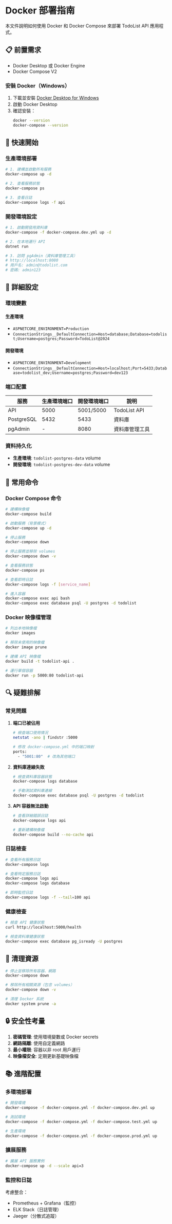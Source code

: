 # Docker 部署指南

本文件說明如何使用 Docker 和 Docker Compose 來部署 TodoList API 應用程式。

## 📋 前置需求

- Docker Desktop 或 Docker Engine
- Docker Compose V2

### 安裝 Docker（Windows）

1. 下載並安裝 [Docker Desktop for Windows](https://desktop.docker.com/win/stable/Docker%20Desktop%20Installer.exe)
2. 啟動 Docker Desktop
3. 確認安裝：
   ```bash
   docker --version
   docker-compose --version
   ```

## 🚀 快速開始

### 生產環境部署

```bash
# 1. 建構並啟動所有服務
docker-compose up -d

# 2. 查看服務狀態
docker-compose ps

# 3. 查看日誌
docker-compose logs -f api
```

### 開發環境設定

```bash
# 1. 啟動開發用資料庫
docker-compose -f docker-compose.dev.yml up -d

# 2. 在本地運行 API
dotnet run

# 3. 訪問 pgAdmin（資料庫管理工具）
# http://localhost:8080
# 用戶名: admin@todolist.com
# 密碼: admin123
```

## 🔧 詳細設定

### 環境變數

#### 生產環境

- `ASPNETCORE_ENVIRONMENT=Production`
- `ConnectionStrings__DefaultConnection=Host=database;Database=todolist;Username=postgres;Password=TodoList@2024`

#### 開發環境

- `ASPNETCORE_ENVIRONMENT=Development`
- `ConnectionStrings__DefaultConnection=Host=localhost;Port=5433;Database=todolist_dev;Username=postgres;Password=dev123`

### 端口配置

| 服務       | 生產環境端口 | 開發環境端口 | 說明           |
| ---------- | ------------ | ------------ | -------------- |
| API        | 5000         | 5001/5000    | TodoList API   |
| PostgreSQL | 5432         | 5433         | 資料庫         |
| pgAdmin    | -            | 8080         | 資料庫管理工具 |

### 資料持久化

- **生產環境**: `todolist-postgres-data` volume
- **開發環境**: `todolist-postgres-dev-data` volume

## 📝 常用命令

### Docker Compose 命令

```bash
# 建構映像檔
docker-compose build

# 啟動服務（背景模式）
docker-compose up -d

# 停止服務
docker-compose down

# 停止服務並移除 volumes
docker-compose down -v

# 查看服務狀態
docker-compose ps

# 查看即時日誌
docker-compose logs -f [service_name]

# 進入容器
docker-compose exec api bash
docker-compose exec database psql -U postgres -d todolist
```

### Docker 映像檔管理

```bash
# 列出本地映像檔
docker images

# 移除未使用的映像檔
docker image prune

# 建構 API 映像檔
docker build -t todolist-api .

# 運行單個容器
docker run -p 5000:80 todolist-api
```

## 🔍 疑難排解

### 常見問題

1. **端口已被佔用**

   ```bash
   # 檢查端口使用情況
   netstat -ano | findstr :5000

   # 修改 docker-compose.yml 中的端口映射
   ports:
     - "5001:80"  # 改為其他端口
   ```

2. **資料庫連線失敗**

   ```bash
   # 檢查資料庫容器狀態
   docker-compose logs database

   # 手動測試資料庫連線
   docker-compose exec database psql -U postgres -d todolist
   ```

3. **API 容器無法啟動**

   ```bash
   # 查看詳細錯誤日誌
   docker-compose logs api

   # 重新建構映像檔
   docker-compose build --no-cache api
   ```

### 日誌檢查

```bash
# 查看所有服務日誌
docker-compose logs

# 查看特定服務日誌
docker-compose logs api
docker-compose logs database

# 即時監控日誌
docker-compose logs -f --tail=100 api
```

### 健康檢查

```bash
# 檢查 API 健康狀態
curl http://localhost:5000/health

# 檢查資料庫健康狀態
docker-compose exec database pg_isready -U postgres
```

## 🧹 清理資源

```bash
# 停止並移除所有容器、網路
docker-compose down

# 移除所有相關資源（包含 volumes）
docker-compose down -v

# 清理 Docker 系統
docker system prune -a
```

## 🔒 安全性考量

1. **密碼管理**: 使用環境變數或 Docker secrets
2. **網路隔離**: 使用自定義網路
3. **最小權限**: 容器以非 root 用戶運行
4. **映像檔安全**: 定期更新基礎映像檔

## 📚 進階配置

### 多環境部署

```bash
# 開發環境
docker-compose -f docker-compose.yml -f docker-compose.dev.yml up

# 測試環境
docker-compose -f docker-compose.yml -f docker-compose.test.yml up

# 生產環境
docker-compose -f docker-compose.yml -f docker-compose.prod.yml up
```

### 擴展服務

```bash
# 擴展 API 服務實例
docker-compose up -d --scale api=3
```

### 監控和日誌

考慮整合：

- Prometheus + Grafana（監控）
- ELK Stack（日誌管理）
- Jaeger（分散式追蹤）
